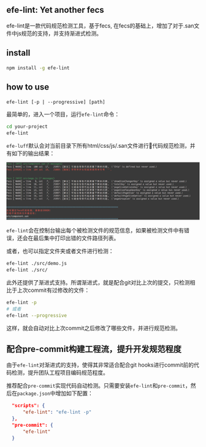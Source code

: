 ## efe-lint: Yet another fecs

efe-lint是一款代码规范检测工具，基于fecs, 在fecs的基础上，增加了对于.san文件中js规范的支持，并支持渐进式检测。

## install

```bash
npm install -g efe-lint
```

## how to use

`efe-lint [-p | --progressive] [path]`

最简单的，进入一个项目，运行`efe-lint`命令：

```bash
cd your-project
efe-lint
```

`efe-luff`默认会对当前目录下所有html/css/js/.san文件进行代码规范检测，并有如下的输出结果：

![img](./demo.png)

`efe-lint`会在控制台输出每个被检测文件的规范信息，如果被检测文件中有错误，还会在最后集中打印出错的文件路径列表。

或者，也可以指定文件夹或者文件进行检测：

```bash
efe-lint ./src/demo.js
efe-lint ./src/
```

此外还提供了渐进式支持。所谓渐进式，就是配合git对比上次的提交，只检测相比于上次commit有过修改的文件：

```bash
efe-lint -p
# 或者
efe-lint --progressive
```

这样，就会自动对比上次commit之后修改了哪些文件，并进行规范检测。

## 配合pre-commit构建工程流，提升开发规范程度

由于`efe-lint`对渐进式的支持，使得其非常适合配合git hooks进行commit前的代码检测，提升团队工程项目编码规范程度。

推荐配合`pre-commit`实现代码自动检测。只需要安装`efe-lint`和`pre-commit`，然后在`package.json`中增加如下配置：

```json
  "scripts": {
      "efe-lint": "efe-lint -p"
  },
  "pre-commit": {
      "efe-lint"
  }
```